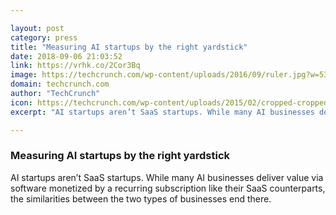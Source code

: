 ```yaml
---

layout: post
category: press
title: "Measuring AI startups by the right yardstick"
date: 2018-09-06 21:03:52
link: https://vrhk.co/2Cor3Bq
image: https://techcrunch.com/wp-content/uploads/2016/09/ruler.jpg?w=533
domain: techcrunch.com
author: "TechCrunch"
icon: https://techcrunch.com/wp-content/uploads/2015/02/cropped-cropped-favicon-gradient.png?w=180
excerpt: "AI startups aren’t SaaS startups. While many AI businesses deliver value via software monetized by a recurring subscription like their SaaS counterparts, the similarities between the two types of businesses end there."

---
```


### Measuring AI startups by the right yardstick

AI startups aren’t SaaS startups. While many AI businesses deliver value via software monetized by a recurring subscription like their SaaS counterparts, the similarities between the two types of businesses end there.